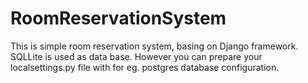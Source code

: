 # RoomReservationSystem
This is simple room reservation system, basing on Django framework.
SQLLite is used as data base. 
However you can prepare your localsettings.py file with for eg. postgres database configuration.